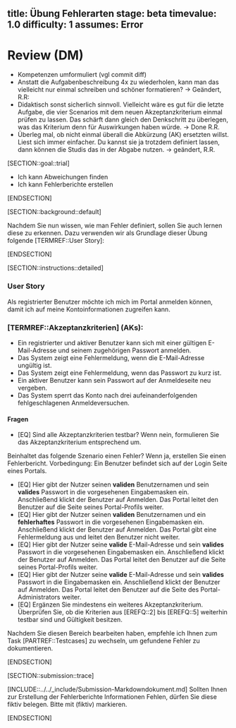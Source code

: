 title: Übung Fehlerarten
stage: beta
timevalue: 1.0
difficulty: 1
assumes: Error
---
# Review (DM)
- Kompetenzen umformuliert (vgl commit diff)
- Anstatt die Aufgabenbeschreibung 4x zu wiederholen, kann man das vielleicht nur einmal schreiben und schöner formatieren? -> Geändert, R.R:
- Didaktisch sonst sicherlich sinnvoll. Vielleicht wäre es gut für die letzte Aufgabe, die vier Scenarios mit dem neuen Akzeptanzkriterium einmal prüfen zu lassen. Das schärft dann gleich den Denkschritt zu überlegen, was das Kriterium denn für Auswirkungen haben würde. -> Done R.R.
- Überleg mal, ob nicht einmal überall die Abkürzung (AK) ersetzten willst. Liest sich immer einfacher. Du kannst sie ja trotzdem definiert lassen, dann können die Studis das in der Abgabe nutzen. -> geändert, R.R.

[SECTION::goal::trial]

- Ich kann Abweichungen finden
- Ich kann Fehlerberichte erstellen

[ENDSECTION]

[SECTION::background::default]

Nachdem Sie nun wissen, wie man Fehler definiert, sollen Sie auch lernen diese zu erkennen. Dazu
verwenden wir als Grundlage dieser Übung folgende [TERMREF::User Story]:

[ENDSECTION]

[SECTION::instructions::detailed]

### User Story

Als registrierter Benutzer möchte ich mich im Portal anmelden können, damit ich auf meine
Kontoinformationen zugreifen kann.

### [TERMREF::Akzeptanzkriterien] (AKs):

- Ein registrierter und aktiver Benutzer kann sich mit einer gültigen E-Mail-Adresse und seinem
  zugehörigen Passwort anmelden.
- Das System zeigt eine Fehlermeldung, wenn die E-Mail-Adresse ungültig ist.
- Das System zeigt eine Fehlermeldung, wenn das Passwort zu kurz ist.
- Ein aktiver Benutzer kann sein Passwort auf der Anmeldeseite neu vergeben.
- Das System sperrt das Konto nach drei aufeinanderfolgenden fehlgeschlagenen Anmeldeversuchen.

#### Fragen

- [EQ] Sind alle Akzeptanzkriterien testbar? Wenn nein, formulieren Sie das Akzeptanzkriterium
  entsprechend um.

Beinhaltet das folgende Szenario einen Fehler? Wenn ja, erstellen Sie einen Fehlerbericht.
Vorbedingung: Ein Benutzer befindet sich auf der Login Seite eines Portals.

- [EQ] Hier gibt der Nutzer seinen **validen** Benutzernamen und sein **valides** Passwort in die
  vorgesehenen Eingabemasken ein. Anschließend klickt der Benutzer auf Anmelden. Das Portal leitet
  den Benutzer auf die Seite seines Portal-Profils weiter.
- [EQ] Hier gibt der Nutzer seinen **validen** Benutzernamen und ein **fehlerhaftes** Passwort in
  die vorgesehenen Eingabemasken ein. Anschließend klickt der Benutzer auf Anmelden.
  Das Portal gibt eine Fehlermeldung aus und leitet den Benutzer nicht weiter.
- [EQ] Hier gibt der Nutzer seine **valide** E-Mail-Adresse und sein **valides** Passwort in die
  vorgesehenen Eingabemasken ein. Anschließend klickt der Benutzer auf Anmelden.
  Das Portal leitet den Benutzer auf die Seite seines Portal-Profils weiter.
- [EQ] Hier gibt der Nutzer seine **valide** E-Mail-Adresse und sein **valides** Passwort in die
  Eingabemasken ein. Anschließend klickt der Benutzer auf Anmelden.
  Das Portal leitet den Benutzer auf die Seite des Portal-Administrators weiter.
- [EQ] Ergänzen Sie mindestens ein weiteres Akzeptanzkriterium. Überprüfen Sie, ob die Kriterien aus
  [EREFQ::2] bis [EREFQ::5] weiterhin testbar sind und Gültigkeit besitzen.

Nachdem Sie diesen Bereich bearbeiten haben, empfehle ich Ihnen zum Task [PARTREF::Testcases] zu
wechseln, um gefundene Fehler zu dokumentieren.

[ENDSECTION]

[SECTION::submission::trace]

[INCLUDE::../../_include/Submission-Markdowndokument.md]
Sollten Ihnen zur Erstellung der Fehlerberichte Informationen Fehlen, dürfen Sie diese fiktiv belegen.
Bitte mit (fiktiv) markieren.

[ENDSECTION]
